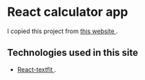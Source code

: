 # React calculator app

I copied this project from [ this website ](https://www.sitepoint.com/react-tutorial-build-calculator-app/).
## Technologies used in this site
-  [ React-textfit ](https://www.npmjs.com/package/react-textfit).

